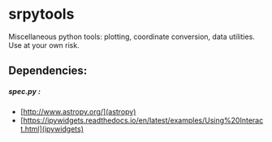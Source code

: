 # srpytools
Miscellaneous python tools: plotting, coordinate conversion, data utilities.  Use at your own risk. 

## Dependencies:

##### spec.py :
* [http://www.astropy.org/](astropy)
* [https://ipywidgets.readthedocs.io/en/latest/examples/Using%20Interact.html](ipywidgets)


